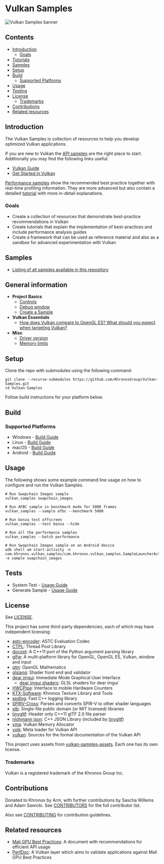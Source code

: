 <!--
- Copyright (c) 2019-2020, Arm Limited and Contributors
-
- SPDX-License-Identifier: Apache-2.0
-
- Licensed under the Apache License, Version 2.0 the "License";
- you may not use this file except in compliance with the License.
- You may obtain a copy of the License at
-
-     http://www.apache.org/licenses/LICENSE-2.0
-
- Unless required by applicable law or agreed to in writing, software
- distributed under the License is distributed on an "AS IS" BASIS,
- WITHOUT WARRANTIES OR CONDITIONS OF ANY KIND, either express or implied.
- See the License for the specific language governing permissions and
- limitations under the License.
-
-->

# Vulkan Samples <!-- omit in toc -->

![Vulkan Samples banner](banner.jpg)

## Contents <!-- omit in toc -->

- [Introduction](#introduction)
  - [Goals](#goals)
- [Tutorials](#tutorials)
- [Samples](#samples)
- [Setup](#setup)
- [Build](#build)
  - [Supported Platforms](#supported-platforms)
- [Usage](#usage)
- [Testing](#tests)
- [License](#license)
  - [Trademarks](#trademarks)
- [Contributions](#contributions)
- [Related resources](#related-resources)

## Introduction

The Vulkan Samples is collection of resources to help you develop optimized Vulkan applications.

If you are new to Vulkan the [API samples](samples/api) are the right place to start.
Additionally you may find the following links useful:
 - [Vulkan Guide](https://github.com/KhronosGroup/Vulkan-Guide)
 - [Get Started in Vulkan](https://vulkan-tutorial.com/)

 [Performance samples](samples/performance) show the recommended best practice together with real-time profiling information.
 They are more advanced but also contain a detailed [tutorial](#tutorials) with more in-detail explanations.

### Goals
- Create a collection of resources that demonstrate best-practice recommendations in Vulkan
- Create tutorials that explain the implementation of best-practices and include performance analysis guides
- Create a framework that can be used as reference material and also as a sandbox for advanced experimentation with Vulkan

## Samples
- [Listing of all samples available in this repository ](./samples/README.md)

## General information
- **Project Basics**
  - [Controls](./docs/misc.md#controls)
  - [Debug window](./docs/misc.md#debug-window)
  - [Create a Sample](./docs/create_sample.md)
- **Vulkan Essentials**  
  - [How does Vulkan compare to OpenGL ES? What should you expect when targeting Vulkan?](./samples/vulkan_basics.md)
- **Misc**
  - [Driver version](./docs/misc.md#driver-version)
  - [Memory limits](./docs/memory_limits.md)

## Setup

Clone the repo with submodules using the following command:

```
git clone --recurse-submodules https://github.com/KhronosGroup/Vulkan-Samples.git
cd Vulkan-Samples
```

Follow build instructions for your platform below.

## Build

### Supported Platforms
- Windows - [Build Guide](./docs/build.md#windows "Windows Build Guide")
- Linux - [Build Guide](./docs/build.md#linux "Linux Build Guide")
- macOS - [Build Guide](./docs/build.md#macos "macOS Build Guide")
- Android - [Build Guide](./docs/build.md#android "Android Build Guide")

## Usage

The following shows some example command line usage on how to configure and run the Vulkan Samples.

```
# Run Swapchain Images sample
vulkan_samples swapchain_images

# Run AFBC sample in benchmark mode for 5000 frames
vulkan_samples --sample afbc --benchmark 5000

# Run bonza test offscreen
vulkan_samples --test bonza --hide

# Run all the performance samples
vulkan_samples --batch performance

# Run Swapchain Images sample on an Android device
adb shell am start-activity -n com.khronos.vulkan_samples/com.khronos.vulkan_samples.SampleLauncherActivity -e sample swapchain_images
```

## Tests

- System Test - [Usage Guide](docs/testing.md#system-test "System Test Guide")
- Generate Sample - [Usage Guide](docs/testing.md#generate-sample-test "Generate Sample Test Guide")


## License

See [LICENSE](LICENSE).

This project has some third-party dependencies, each of which may have independent licensing:

- [astc-encoder](https://github.com/ARM-software/astc-encoder): ASTC Evaluation Codec
- [CTPL](https://github.com/vit-vit/CTPL): Thread Pool Library
- [docopt](https://github.com/docopt/docopt.cpp): A C++11 port of the Python argument parsing library
- [glfw](https://github.com/glfw/glfw): A multi-platform library for OpenGL, OpenGL ES, Vulkan, window and input
- [glm](https://github.com/g-truc/glm): OpenGL Mathematics
- [glslang](https://github.com/KhronosGroup/glslang): Shader front end and validator
- [dear imgui](https://github.com/ocornut/imgui): Immediate Mode Graphical User Interface
  - [dear imgui shaders](https://github.com/SaschaWillems/Vulkan/tree/master/data/shaders/imgui): GLSL shaders for dear imgui
- [HWCPipe](https://github.com/ARM-software/HWCPipe): Interface to mobile Hardware Counters
- [KTX-Software](https://github.com/KhronosGroup/KTX-Software): Khronos Texture Library and Tools
- [spdlog](https://github.com/gabime/spdlog): Fast C++ logging library
- [SPIRV-Cross](https://github.com/KhronosGroup/SPIRV-Cross): Parses and converts SPIR-V to other shader languages
- [stb](https://github.com/nothings/stb): Single-file public domain (or MIT licensed) libraries
- [tinygltf](https://github.com/syoyo/tinygltf): Header only C++11 glTF 2.0 file parser
- [nlohmann json](https://github.com/nlohmann/json): C++ JSON Library (included by [tinygltf](https://github.com/syoyo/tinygltf))
- [vma](https://github.com/GPUOpen-LibrariesAndSDKs/VulkanMemoryAllocator): Vulkan Memory Allocator
- [volk](https://github.com/zeux/volk): Meta loader for Vulkan API
- [vulkan](https://github.com/KhronosGroup/Vulkan-Docs): Sources for the formal documentation of the Vulkan API

This project uses assets from [vulkan-samples-assets](https://github.com/KhronosGroup/Vulkan-Samples-Assets). Each one has its own license.

### Trademarks

Vulkan is a registered trademark of the Khronos Group Inc.

## Contributions

Donated to Khronos by Arm, with further contributions by Sascha Willems and Adam Sawicki. See [CONTRIBUTORS](CONTRIBUTORS.md) for the full contributor list.

Also see [CONTRIBUTING](CONTRIBUTING.md) for contribution guidelines.

## Related resources

- [Mali GPU Best Practices](https://developer.arm.com/solutions/graphics/developer-guides/advanced-guides/mali-gpu-best-practices): A document with recommendations for efficient API usage
- [PerfDoc](https://github.com/ARM-software/perfdoc): A Vulkan layer which aims to validate applications against Mali GPU Best Practices
